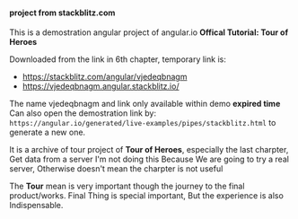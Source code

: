 #### project from stackblitz.com
This is a demostration angular project of angular.io **Offical Tutorial: Tour of Heroes**

Downloaded from the link in 6th chapter, temporary link is:

- https://stackblitz.com/angular/vjedeqbnagm
- https://vjedeqbnagm.angular.stackblitz.io/

The name vjedeqbnagm and link only available within demo **expired time**
Can also open the demostration link by: `https://angular.io/generated/live-examples/pipes/stackblitz.html` to generate a new one.


It is a archive of tour project of **Tour of Heroes**, especially the last charpter, Get data from a server
I'm not doing this Because We are going to try a real server, Otherwise doesn't mean the charpter is not useful

The **Tour** mean is very important though the journey to the final product/works.
Final Thing is special important, But the experience is also Indispensable.
